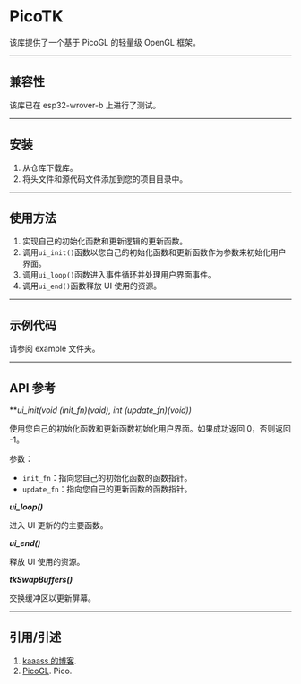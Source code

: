 
# PicoTK

该库提供了一个基于 PicoGL 的轻量级 OpenGL 框架。

---

## 兼容性

该库已在 esp32-wrover-b 上进行了测试。

---

## 安装

1. 从仓库下载库。
2. 将头文件和源代码文件添加到您的项目目录中。

---

## 使用方法

1. 实现自己的初始化函数和更新逻辑的更新函数。
2. 调用`ui_init()`函数以您自己的初始化函数和更新函数作为参数来初始化用户界面。
3. 调用`ui_loop()`函数进入事件循环并处理用户界面事件。
4. 调用`ui_end()`函数释放 UI 使用的资源。

---

## 示例代码

请参阅 example 文件夹。

---

## API 参考

***ui_init(void (*init_fn)(void), int (*update_fn)(void))***

使用您自己的初始化函数和更新函数初始化用户界面。如果成功返回 0，否则返回 -1。

参数：

- `init_fn`：指向您自己的初始化函数的函数指针。
- `update_fn`：指向您自己的更新函数的函数指针。

***ui_loop()***

进入 UI 更新的的主要函数。

***ui_end()***

释放 UI 使用的资源。

***tkSwapBuffers()***

交换缓冲区以更新屏幕。

---

## 引用/引述

1. [kaaass 的博客](https://blog.kaaass.net/archives/1340).
2. [PicoGL](https://www.pico.net/kb/picogl). Pico.